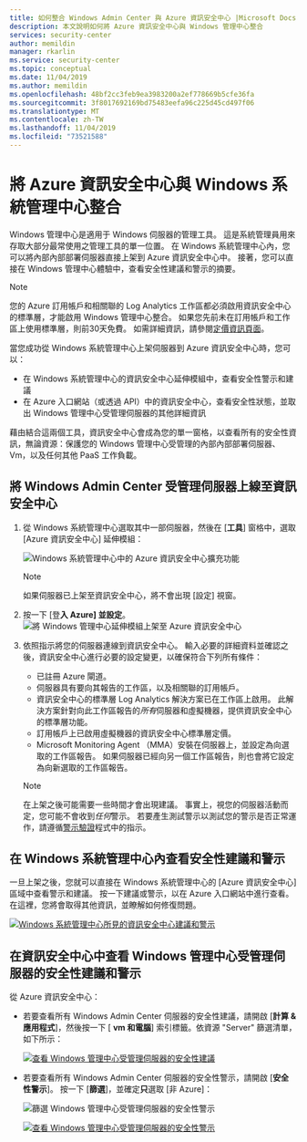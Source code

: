 ```yaml
---
title: 如何整合 Windows Admin Center 與 Azure 資訊安全中心 |Microsoft Docs
description: 本文說明如何將 Azure 資訊安全中心與 Windows 管理中心整合
services: security-center
author: memildin
manager: rkarlin
ms.service: security-center
ms.topic: conceptual
ms.date: 11/04/2019
ms.author: memildin
ms.openlocfilehash: 48bf2cc3feb9ea3983200a2ef778669b5cfe36fa
ms.sourcegitcommit: 3f8017692169bd75483eefa96c225d45cd497f06
ms.translationtype: MT
ms.contentlocale: zh-TW
ms.lasthandoff: 11/04/2019
ms.locfileid: "73521588"
---
```

# <a name="integrate-azure-security-center-with-windows-admin-center"></a>將 Azure 資訊安全中心與 Windows 系統管理中心整合

Windows 管理中心是適用于 Windows 伺服器的管理工具。 這是系統管理員用來存取大部分最常使用之管理工具的單一位置。 在 Windows 系統管理中心內，您可以將內部內部部署伺服器直接上架到 Azure 資訊安全中心中。 接著，您可以直接在 Windows 管理中心體驗中，查看安全性建議和警示的摘要。

> [!NOTE]
> 您的 Azure 訂用帳戶和相關聯的 Log Analytics 工作區都必須啟用資訊安全中心的標準層，才能啟用 Windows 管理中心整合。
> 如果您先前未在訂用帳戶和工作區上使用標準層，則前30天免費。 如需詳細資訊，請參閱[定價資訊頁面](security-center-pricing.md)。
>

當您成功從 Windows 系統管理中心上架伺服器到 Azure 資訊安全中心時，您可以：

* 在 Windows 系統管理中心的資訊安全中心延伸模組中，查看安全性警示和建議
* 在 Azure 入口網站（或透過 API）中的資訊安全中心，查看安全性狀態，並取出 Windows 管理中心受管理伺服器的其他詳細資訊

藉由結合這兩個工具，資訊安全中心會成為您的單一窗格，以查看所有的安全性資訊，無論資源：保護您的 Windows 管理中心受管理的內部內部部署伺服器、Vm，以及任何其他 PaaS 工作負載。

## <a name="onboarding-windows-admin-center-managed-servers-into-security-center"></a>將 Windows Admin Center 受管理伺服器上線至資訊安全中心

1. 從 Windows 系統管理中心選取其中一部伺服器，然後在 [**工具**] 窗格中，選取 [Azure 資訊安全中心] 延伸模組：

    ![Windows 系統管理中心中的 Azure 資訊安全中心擴充功能](./media/windows-admin-center-integration/onboarding-from-wac.png)

    > [!NOTE]
    > 如果伺服器已上架至資訊安全中心，將不會出現 [設定] 視窗。

1. 按一下 [登**入 Azure] 並設定**。
    ![將 Windows 管理中心延伸模組上架至 Azure 資訊安全中心](./media/windows-admin-center-integration/onboarding-from-wac-welcome.png)

1. 依照指示將您的伺服器連線到資訊安全中心。 輸入必要的詳細資料並確認之後，資訊安全中心進行必要的設定變更，以確保符合下列所有條件：
    * 已註冊 Azure 閘道。
    * 伺服器具有要向其報告的工作區，以及相關聯的訂用帳戶。
    * 資訊安全中心的標準層 Log Analytics 解決方案已在工作區上啟用。 此解決方案針對向此工作區報告的*所有*伺服器和虛擬機器，提供資訊安全中心的標準層功能。
    * 訂用帳戶上已啟用虛擬機器的資訊安全中心標準層定價。
    * Microsoft Monitoring Agent （MMA）安裝在伺服器上，並設定為向選取的工作區報告。 如果伺服器已經向另一個工作區報告，則也會將它設定為向新選取的工作區報告。

    > [!NOTE]
    > 在上架之後可能需要一些時間才會出現建議。 事實上，視您的伺服器活動而定，您可能不會收到*任何*警示。 若要產生測試警示以測試您的警示是否正常運作，請遵循[警示驗證](security-center-alert-validation.md)程式中的指示。


## <a name="viewing-security-recommendations-and-alerts-in-windows-admin-center"></a>在 Windows 系統管理中心內查看安全性建議和警示

一旦上架之後，您就可以直接在 Windows 系統管理中心的 [Azure 資訊安全中心] 區域中查看警示和建議。 按一下建議或警示，以在 Azure 入口網站中進行查看。 在這裡，您將會取得其他資訊，並瞭解如何修復問題。

[![Windows 系統管理中心所見的資訊安全中心建議和警示](media/windows-admin-center-integration/asc-recommendations-and-alerts-in-wac.png)](media/windows-admin-center-integration/asc-recommendations-and-alerts-in-wac.png#lightbox)

## <a name="viewing-security-recommendations-and-alerts-for-windows-admin-center-managed-servers-in-security-center"></a>在資訊安全中心中查看 Windows 管理中心受管理伺服器的安全性建議和警示
從 Azure 資訊安全中心：

* 若要查看所有 Windows Admin Center 伺服器的安全性建議，請開啟 [**計算 & 應用程式**]，然後按一下 [ **vm 和電腦**] 索引標籤。依資源 "Server" 篩選清單，如下所示：

    [![查看 Windows 管理中心受管理伺服器的安全性建議](media/windows-admin-center-integration/viewing-recommendations-wac.png)](media/windows-admin-center-integration/viewing-recommendations-wac.png#lightbox)

* 若要查看所有 Windows Admin Center 伺服器的安全性警示，請開啟 [**安全性警示**]。 按一下 [**篩選**]，並確定**只**選取 [非 Azure]：

    ![篩選 Windows 管理中心受管理伺服器的安全性警示](./media/windows-admin-center-integration/filtering-alerts-to-non-azure.png)

    [![查看 Windows 管理中心受管理伺服器的安全性警示](media/windows-admin-center-integration/viewing-alerts-wac.png)](media/windows-admin-center-integration/viewing-alerts-wac.png#lightbox)